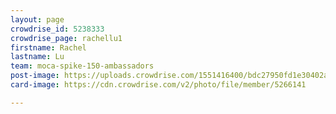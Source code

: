 ```yaml
---
layout: page
crowdrise_id: 5238333
crowdrise_page: rachellu1
firstname: Rachel
lastname: Lu
team: moca-spike-150-ambassadors
post-image: https://uploads.crowdrise.com/1551416400/bdc27950fd1e30402a832282e63cac73.jpg
card-image: https://cdn.crowdrise.com/v2/photo/file/member/5266141

---
```


